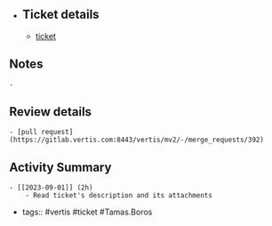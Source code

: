 - ## Ticket details
	- [ticket](https://gitlab.vertis.com:8443/vertis/mv2/-/issues/6872)
## Notes
	-
## Review details
	- [pull request](https://gitlab.vertis.com:8443/vertis/mv2/-/merge_requests/392)
## Activity Summary
	- [[2023-09-01]] (2h)
		- Read ticket's description and its attachments
- tags:: #vertis #ticket #Tamas.Boros
